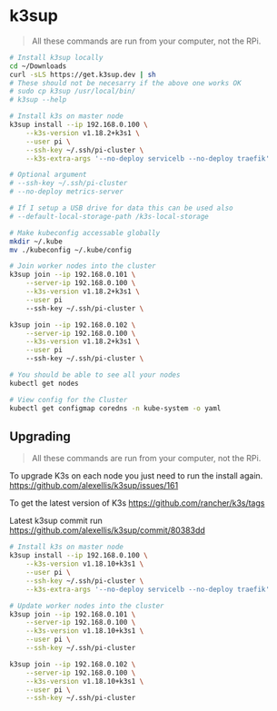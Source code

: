 # k3sup

> All these commands are run from your computer, not the RPi.

```bash
# Install k3sup locally
cd ~/Downloads
curl -sLS https://get.k3sup.dev | sh
# These should not be necesarry if the above one works OK
# sudo cp k3sup /usr/local/bin/
# k3sup --help

# Install k3s on master node
k3sup install --ip 192.168.0.100 \
    --k3s-version v1.18.2+k3s1 \
    --user pi \
    --ssh-key ~/.ssh/pi-cluster \
    --k3s-extra-args '--no-deploy servicelb --no-deploy traefik'

# Optional argument
# --ssh-key ~/.ssh/pi-cluster
# --no-deploy metrics-server

# If I setup a USB drive for data this can be used also
# --default-local-storage-path /k3s-local-storage

# Make kubeconfig accessable globally
mkdir ~/.kube
mv ./kubeconfig ~/.kube/config

# Join worker nodes into the cluster
k3sup join --ip 192.168.0.101 \
    --server-ip 192.168.0.100 \
    --k3s-version v1.18.2+k3s1 \
    --user pi
    --ssh-key ~/.ssh/pi-cluster \

k3sup join --ip 192.168.0.102 \
    --server-ip 192.168.0.100 \
    --k3s-version v1.18.2+k3s1 \
    --user pi
    --ssh-key ~/.ssh/pi-cluster \

# You should be able to see all your nodes
kubectl get nodes

# View config for the Cluster
kubectl get configmap coredns -n kube-system -o yaml
```

## Upgrading

> All these commands are run from your computer, not the RPi.

To upgrade K3s on each node you just need to run the install again. https://github.com/alexellis/k3sup/issues/161

To get the latest version of K3s https://github.com/rancher/k3s/tags

Latest k3sup commit run https://github.com/alexellis/k3sup/commit/80383dd

```bash
# Install k3s on master node
k3sup install --ip 192.168.0.100 \
    --k3s-version v1.18.10+k3s1 \
    --user pi \
    --ssh-key ~/.ssh/pi-cluster \
    --k3s-extra-args '--no-deploy servicelb --no-deploy traefik'

# Update worker nodes into the cluster
k3sup join --ip 192.168.0.101 \
    --server-ip 192.168.0.100 \
    --k3s-version v1.18.10+k3s1 \
    --user pi \
    --ssh-key ~/.ssh/pi-cluster

k3sup join --ip 192.168.0.102 \
    --server-ip 192.168.0.100 \
    --k3s-version v1.18.10+k3s1 \
    --user pi \
    --ssh-key ~/.ssh/pi-cluster
```
